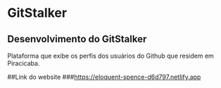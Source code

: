 # GitStalker
## Desenvolvimento do GitStalker
<p> Plataforma que exibe os perfis dos usuários do Github que residem em Piracicaba. </p>

##Link do website
###https://eloquent-spence-d6d797.netlify.app

